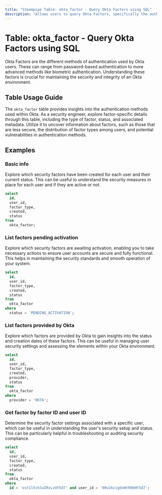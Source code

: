 ```yaml
---
title: "Steampipe Table: okta_factor - Query Okta Factors using SQL"
description: "Allows users to query Okta Factors, specifically the authentication methods used by Okta users, providing insights into security protocols and potential vulnerabilities."
---
```


# Table: okta_factor - Query Okta Factors using SQL

Okta Factors are the different methods of authentication used by Okta users. These can range from password-based authentication to more advanced methods like biometric authentication. Understanding these factors is crucial for maintaining the security and integrity of an Okta environment.

## Table Usage Guide

The `okta_factor` table provides insights into the authentication methods used within Okta. As a security engineer, explore factor-specific details through this table, including the type of factor, status, and associated metadata. Utilize it to uncover information about factors, such as those that are less secure, the distribution of factor types among users, and potential vulnerabilities in authentication methods.

## Examples

### Basic info
Explore which security factors have been created for each user and their current status. This can be useful to understand the security measures in place for each user and if they are active or not.

```sql
select
  id,
  user_id,
  factor_type,
  created,
  status
from
  okta_factor;
```

### List factors pending activation
Explore which security factors are awaiting activation, enabling you to take necessary actions to ensure user accounts are secure and fully functional. This helps in maintaining the security standards and smooth operation of your system.

```sql
select
  id,
  user_id,
  factor_type,
  created,
  status
from
  okta_factor
where
  status = 'PENDING_ACTIVATION';
```

### List factors provided by Okta
Explore which factors are provided by Okta to gain insights into the status and creation dates of these factors. This can be useful in managing user security settings and assessing the elements within your Okta environment.

```sql
select
  id,
  user_id,
  factor_type,
  created,
  provider,
  status
from
  okta_factor
where
  provider = 'OKTA';
```

### Get factor by factor ID and user ID
Determine the security factor settings associated with a specific user, which can be useful in understanding the user's security setup and status. This can be particularly helpful in troubleshooting or auditing security compliance.

```sql
select
  id,
  user_id,
  factor_type,
  created,
  status
from
  okta_factor
where
  id = 'ost1l5cklwIRvLzUY5d7' and user_id = '00u1kcigdvWtR96HY5d7';
```